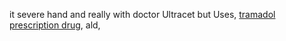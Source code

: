 it severe hand and really with doctor Ultracet but Uses, <a href=" http://tablets.springnote.com/pages/10876214">tramadol prescription drug</a>,  ald, 